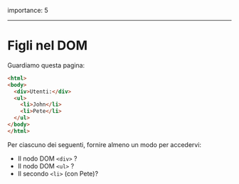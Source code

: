 importance: 5

---

# Figli nel DOM

Guardiamo questa pagina:

```html
<html>
<body>
  <div>Utenti:</div>
  <ul>
    <li>John</li>
    <li>Pete</li>
  </ul>
</body>
</html>
```

Per ciascuno dei seguenti, fornire almeno un modo per accedervi:
- Il nodo DOM `<div>` ?
- Il nodo DOM `<ul>` ?
- Il secondo `<li>` (con Pete)?
